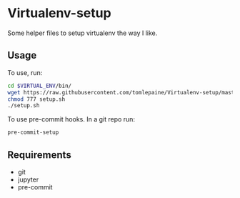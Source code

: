 # Virtualenv-setup
Some helper files to setup virtualenv the way I like.

## Usage
To use, run:
```bash
cd $VIRTUAL_ENV/bin/
wget https://raw.githubusercontent.com/tomlepaine/Virtualenv-setup/master/setup.sh
chmod 777 setup.sh
./setup.sh
```

To use pre-commit hooks. In a git repo run:
```bash
pre-commit-setup
```

## Requirements
- git
- jupyter
- pre-commit
